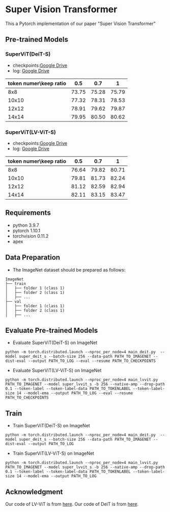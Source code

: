 # Super Vision Transformer

This a Pytorch implementation of our paper "Super Vision Transformer" 

## Pre-trained Models

### SuperViT(DeiT-S) 
- checkpoints:[Google Drive](https://drive.google.com/file/d/1y2-zU5UvHqGCmWEB41VLbnf7B27BatBL/view?usp=sharing)
- log: [Google Drive](https://drive.google.com/file/d/1PPV1PC3-QkI2XIT81RTs-8E6ixmQE0cn/view?usp=sharing)

|token numer\keep ratio|0.5|0.7|1|
|-----|-----|-----|-----|
|8x8| 73.75 | 75.28 | 75.79 |
|10x10| 77.32 | 78.31 | 78.53 |
|12x12| 78.91 | 79.62 | 79.87 |
|14x14| 79.95 | 80.50 | 80.62 |

### SuperViT(LV-ViT-S)
- checkpoints:[Google Drive](https://drive.google.com/file/d/1xjKrelbFQchaaulMm0bLUftD0h10hRJa/view?usp=sharing)
- log: [Google Drive](https://drive.google.com/file/d/1HsiWjWzp-JzKQc82iiWaIiDUfkmqFOpb/view?usp=sharing)

|token numer\keep ratio|0.5|0.7|1|
|-----|-----|-----|-----|
|8x8| 76.64 | 79.82 | 80.71 |
|10x10| 79.81 | 81.73 | 82.24  |
|12x12| 81.12 | 82.59 | 82.94 |
|14x14| 82.11 | 83.15 | 83.47 |



## Requirements

- python 3.9.7
- pytorch 1.10.1
- torchvision 0.11.2
- apex 


## Data Preparation

- The ImageNet dataset should be prepared as follows:

```
ImageNet
├── train
│   ├── folder 1 (class 1)
│   ├── folder 2 (class 1)
│   ├── ...
├── val
│   ├── folder 1 (class 1)
│   ├── folder 2 (class 1)
│   ├── ...

```

## Evaluate Pre-trained Models

- Evaluate SuperViT(DeiT-S) on ImageNet 
```
python -m torch.distributed.launch --nproc_per_node=4 main_deit.py  --model super_deit_s --batch-size 256 --data-path PATH_TO_IMAGENET --dist-eval --output PATH_TO_LOG --eval --resume PATH_TO_CHECKPOINTS
```

- Evaluate SuperViT(LV-ViT-S) on ImageNet 
```
python -m torch.distributed.launch --nproc_per_node=4 main_lvvit.py PATH_TO_IMAGENET --model super_lvvit_s -b 256 --native-amp --drop-path 0.1 --token-label --token-label-data PATH_TO_TOKENLABEL --token-label-size 14 --model-ema --output PATH_TO_LOG --eval --resume PATH_TO_CHECKPOINTS
```


## Train

- Train SuperViT(DeiT-S) on ImageNet 

```
python -m torch.distributed.launch --nproc_per_node=4 main_deit.py  --model super_deit_s --batch-size 256 --data-path PATH_TO_IMAGENET --dist-eval --output PATH_TO_LOG
```

- Train SuperViT(LV-ViT-S) on ImageNet 

```
python -m torch.distributed.launch --nproc_per_node=4 main_lvvit.py PATH_TO_IMAGENET --model super_lvvit_s -b 256 --native-amp --drop-path 0.1 --token-label --token-label-data PATH_TO_TOKENLABEL --token-label-size 14 --model-ema --output PATH_TO_LOG
```



## Acknowledgment
Our code of LV-ViT is from [here](https://github.com/zihangJiang/TokenLabeling). Our code of DeiT is from [here](https://github.com/facebookresearch/deitzhe). 

